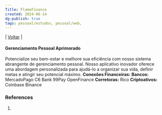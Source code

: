 ```yaml
---
Title: FlameFinance
created: 2024-06-14
dg-publish: true
tags: pessoal/estudos, pessoal/web,
---
```

| [Voltar](index) |
#### Gerenciamento Pessoal Aprimorado
Potencialize seu bem-estar e melhore sua eficiência com nosso sistema abrangente de gerenciamento pessoal. Nosso aplicativo inovador oferece uma abordagem personalizada para ajudá-lo a organizar sua vida, definir metas e atingir seu potencial máximo.
**Conexões Financeiras:**
	**Bancos:**
		 MercadoPago
		 C6 Bank
		99Pay
		OpenFinance
	**Corretoras:**
		Rico
	**Criptoativos:**
		Coinbase
		Binance
### References
1. 